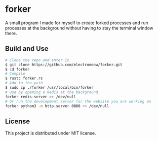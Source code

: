 # forker
A small program I made for myself to create forked processes and run
processes at the background without having to stay the terminal window there.
## Build and Use
```bash
# Clone the repo and enter in
$ git clone https://github.com/electromeow/forker.git
$ cd forker
# Compile
$ rustc forker.rs
# Add to the path
$ sudo cp ./forker /usr/local/bin/forker
# Use by opening a Redis at the background.
forker redis-server >> /dev/null
# Or run the development server for the website you are working on
forker python3 -m http.server 8080 >> /dev/null
```

## License

This project is distributed under MIT license.

